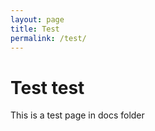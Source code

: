 ```yaml
---
layout: page
title: Test
permalink: /test/
---
```


# Test test

This is a test page in docs folder
